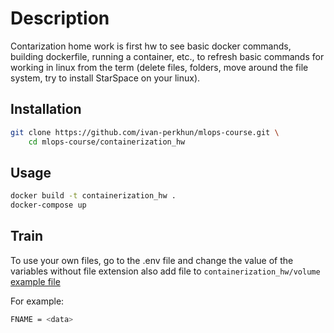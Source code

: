 # Description

Contarization home work is first hw to see basic docker commands, building dockerfile, running a container, etc., to refresh basic commands for working in linux from the term (delete files, folders, move around the file system, try to install StarSpace on your linux).

## Installation


```bash
git clone https://github.com/ivan-perkhun/mlops-course.git \ 
    cd mlops-course/containerization_hw
```

## Usage

```bash
docker build -t containerization_hw .
docker-compose up
```

## Train
To use your own files, go to the .env file and change the value of the variables without file extension also add file to `containerization_hw/volume` 
[example file](https://drive.google.com/file/d/11z-oSzbmGJp2S4HAnh09nBdkaVvuxYy8/view)


For example: 
```bash
FNAME = <data>
```

